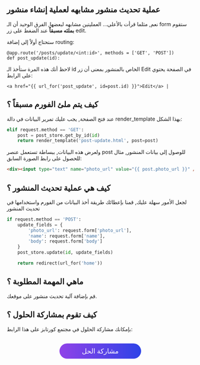 ## عملية تحديث منشور مشابهه لعملية إنشاء منشور

نعم, مثلما قرأت بالأعلى... العمليتين مشابهه لبعضها, الفرق الوحيد أن الـ form ستقوم **بملئه مسبقاً** عند الضغط على زر edit.

ستحتاج أولاً إلى إضافة routing:

```
@app.route('/posts/update/<int:id>', methods = ['GET', 'POST'])
def post_update(id):
```

لاحظ أنك هذه المرة ستأخذ الـ id الخاص بالمنشور بمعنى أن زر Edit في الصفحة يحتوي على الرابط:

```
<a href="{{ url_for('post_update', id=post.id) }}">Edit</a> |
```

## كيف يتم ملئ الفورم مسبقاً ؟

عند فتح الصفحة, يجب عليك تمرير البيانات في دالة render_template بهذا الشكل:

```python
elif request.method == 'GET':
    post = post_store.get_by_id(id)
    return render_template('post-update.html', post=post)
```

ولعرض هذه البيانات, ببساطة تستعمل عنصر post للوصول إلى بيانات المنشور, مثال للحصول على رابط الصورة السابق:

```html
<div><input type="text" name="photo_url" value="{{ post.photo_url }}" /></div>
```

## كيف هي عملية تحديث المنشور ؟

لجعل الأمور سهلة عليك, قمنا بإعطائك طريقة أخذ البيانات من الفورم واستخدامها في تحديث المنشور

```python
if request.method == 'POST':
    update_fields = {
        'photo_url': request.form['photo_url'], 
        'name': request.form['name'], 
        'body': request.form['body']
    }
    post_store.update(id, update_fields)

    return redirect(url_for('home'))
```

## ماهي المهمة المطلوبة ؟

قم بإضافة آلية تحديث منشور على موقعك.

## كيف تقوم بمشاركة الحلول ؟

بإمكانك مشاركة الحلول في مجتمع كورتابز على هذا الرابط:

<a href="https://forums.coretabs.net/t/مشاركة-حلول-تجنب-النسخ-واللصق-باسخدام-الدوال/1159" style="display: block; width: 200px; background-color: #5355e8; background-image:linear-gradient(to left, #2d43e7, #9042e8); color:#fff; padding: 10px; margin: 30px auto; border-radius:100px; text-decoration: none; font-size: 18px; text-align: center;">مشاركة الحل</a>
